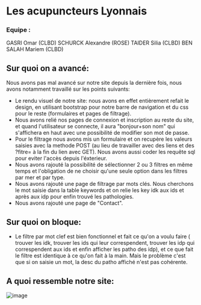 # Les acupuncteurs Lyonnais

### Equipe : 
GASRI Omar (CLBD)
SCHURCK Alexandre	(ROSE)
TAIDER Silia	(CLBD)
BEN SALAH Mariem	(CLBD)

## Sur quoi on a avancé:

Nous avons pas mal avancé sur notre site depuis la dernière fois, nous avons notamment travaillé sur les points suivants:

* Le rendu visuel de notre site: nous avons en effet entièrement refait le design, en utilisant bootstrap pour notre barre de navigation et du css pour le reste (formulaires et pages de filtrage).
* Nous avons relié nos pages de connexion et inscription au reste du site, et quand l'utilisateur se connecte, il aura "bonjour+son nom" qui s'affichera en haut avec une possibilité de modifier son mot de passe.
* Pour le filtrage nous avons mis un formulaire et on recupère les valeurs saisies avec la methode POST (au lieu de travailler avec des liens et des ?fitre= à la fin du lien avec GET). Nous avons aussi coder les requête sql pour eviter l'accès depuis l'éxterieur. 
* Nous avons rajouté la possibilité de sélectionner 2 ou 3 filtres en même temps et l'obligation de ne choisir qu'une seule option dans les filtres par mer et par type. 
* Nous avons rajouté une page de filtrage par mots clés. Nous cherchons le mot saisie dans la table keywords et on relie les key idk aux ids et après aux idp pour enfin trouvé les pathologies.
* Nous avons rajouté une page de "Contact".


## Sur quoi on bloque:

* Le filtre par mot clef est bien fonctionnel et fait ce qu'on a voulu faire ( trouver les idk, trouver les ids qui leur correspendent, trouver les idp qui correspendent aux ids et enfin afficher les patho des idp), et ce que fait le filtre est identique à ce qu'on fait à la main. Mais le problème c'est que si on saisie un mot, la desc du patho affiché n'est pas cohérente.

## A quoi ressemble notre site:

![image](https://user-images.githubusercontent.com/69010419/158897993-174c7b6f-7f76-4d11-9e7f-e3fe1d414189.png)

